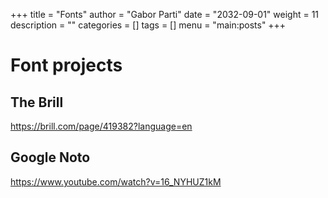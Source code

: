 +++
title = "Fonts"
author = "Gabor Parti"
date = "2032-09-01"
weight = 11
description = ""
categories = []
tags = []
menu = "main:posts"
+++



# Font projects

## The Brill

https://brill.com/page/419382?language=en

## Google Noto

https://www.youtube.com/watch?v=16_NYHUZ1kM